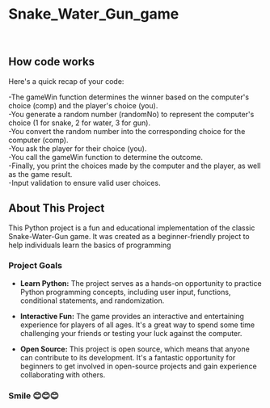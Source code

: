 # Snake_Water_Gun_game 

<br>

## How code works

Here's a quick recap of your code:

-The gameWin function determines the winner based on the computer's choice (comp) and the player's choice (you). <br>
-You generate a random number (randomNo) to represent the computer's choice (1 for snake, 2 for water, 3 for gun). <br>
-You convert the random number into the corresponding choice for the computer (comp).<br>
-You ask the player for their choice (you). <br>
-You call the gameWin function to determine the outcome. <br>
-Finally, you print the choices made by the computer and the player, as well as the game result. <br>
-Input validation to ensure valid user choices.


## About This Project

This Python project is a fun and educational implementation of the classic Snake-Water-Gun game. It was created as a beginner-friendly project to help individuals learn the basics of programming

### Project Goals

- **Learn Python:** The project serves as a hands-on opportunity to practice Python programming concepts, including user input, functions, conditional statements, and randomization.

- **Interactive Fun:** The game provides an interactive and entertaining experience for players of all ages. It's a great way to spend some time challenging your friends or testing your luck against the computer.

- **Open Source:** This project is open source, which means that anyone can contribute to its development. It's a fantastic opportunity for beginners to get involved in open-source projects and gain experience collaborating with others.

<h3>Smile 😊😊😊</h3>
